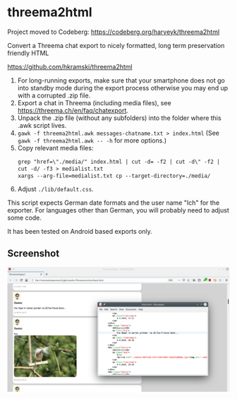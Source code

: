 threema2html
============

Project moved to Codeberg: https://codeberg.org/harveyk/threema2html

Convert a Threema chat export to nicely formatted, long term preservation friendly HTML

https://github.com/hkramski/threema2html

1. For long-running exports, make sure that your smartphone does not go into standby mode during the 
   export process otherwise you may end up with a corrupted .zip file.
2. Export a chat in Threema (including media files), see https://threema.ch/en/faq/chatexport.
3. Unpack the .zip file (without any subfolders) into the folder where this .awk script lives.
4. `gawk -f threema2html.awk messages-chatname.txt > index.html`
   (See `gawk -f threema2html.awk -- -h` for more options.)
5. Copy relevant media files:
    ```
    grep "href=\"./media/" index.html | cut -d= -f2 | cut -d\" -f2 | cut -d/ -f3 > medialist.txt
    xargs --arg-file=medialist.txt cp --target-directory=./media/
    ```
6. Adjust `./lib/default.css`.

This script expects German date formats and the user name "Ich" for the exporter.
For languages other than German, you will probably need to adjust some code.

It has been tested on Android based exports only.

Screenshot
----------

![Demo Screenshot](https://github.com/hkramski/threema2html/blob/master/demo.png "Demo Screenshot")
